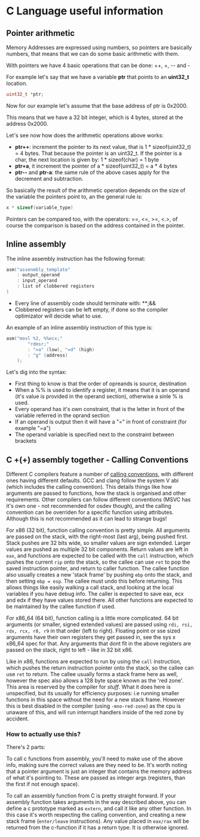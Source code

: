 # C Language useful information

## Pointer arithmetic

Memory Addresses are expressed using numbers, so pointers are basically numbers, that means that we can 
do some basic arithmetic with them. 

With pointers we have 4 basic operations that can be done: ++, +, -- and - 

For example let's say that we have a variable **ptr** that points to an **uint32_t** location. 

```C
uint32_t *ptr;
```

Now for our example let's assume that the base address of ptr is 0x2000.

This means that we have a 32 bit integer, which is 4 bytes, stored at the address 0x2000.

Let's see now how does the arithmetic operations above works: 

* **ptr++**: increment the pointer to its next value, that is 1 * sizeof(uint32_t) = 4 bytes. That because the pointer is an uint32_t. If the pointer is a char, the next location is given by: 1 * sizeof(char) = 1 byte
* **ptr+a**, it increment the pointer of a * sizeof(uint32_t) = a * 4 bytes
* **ptr--** and **ptr-a**: the same rule of the above cases apply for the decrement and subtraction.

So basically the result of the arithmetic operation depends on the size of the variable the pointers point to, an the general rule is:

```c
x * sizeof(variable_type)
```

Pointers can be compared too, with the operators: ==, <=, >=, <.>, of course the comparison is based  on the address contained in the pointer. 
## Inline assembly  

The inline assembly instruction has the following format: 

```C
asm("assenmbly_template" 
    : output_operand
    : input_operand
    : list of clobbered registers
)
```

* Every line of assembly code should terminate with: **;&&
* Clobbered registers can be left empty, if done so the compiler optimizator will decide what to use.

An example of an inline assembly instruction of this type is: 

```C
asm("movl %2, %%ecx;" 
        "rdmsr;"
        : "=a" (low), "=d" (high)
        : "g" (address)
    );
```

Let's dig into the syntax: 

* First thing to know is that the order of opreands is source, destination
* When a %% is used to identify a register, it means that it is an operand (it's value is provided in the operand section), otherwise a sinle % is used.
* Every operand has it's own constraint, that is the letter in front of the variable referred in the oprand section
* If an operand is output then it will have a "=" in front of constraint (for example "=a")
* The operand variable is specified next to the constraint between brackets

## C +(+) assembly together - Calling Conventions

Different C compilers feature a number of [calling conventions](https://en.wikipedia.org/wiki/X86_calling_conventions),
with different ones having different defaults. GCC and clang follow the system V abi (which includes the calling convention).
This details things like how arguments are passed to functions, how the stack is organised and other requirements.
Other compilers can follow different conventions (MSVC has it's own one - not recommended for osdev though), and the calling convention
can be overriden for a specific function using attributes. Although this is not recommended as it can lead to strange bugs!

For x86 (32 bit), function calling convention is pretty simple. All arguments are passed on the stack, with the right-most (last arg),
being pushed first. Stack pushes are 32 bits wide, so smaller values are sign extended. Larger values are pushed as multiple 32 bit components.
Return values are left in `eax`, and functions are expected to be called with the `call` instruction, which pushes the current `rip` onto the stack, 
so the callee can use `ret` to pop the saved instruction pointer, and return to caller function.
The callee function also usually creates a new 'stack frame' by pushing `ebp` onto the stack, and then setting `ebp = esp`.
The callee must undo this before returning. This allows things like easily walking a call stack, and looking at the local variables if you have debug info.
The caller is expected to save eax, ecx and edx if they have values stored there. All other functions are expected to be maintained by the callee function if used.

For x86_64 (64 bit), function calling is a little more complicated. 
64 bit arguments (or smaller, signed extended values) are passed using `rdi, rsi, rdx, rcx, r8, r9` in that order (left to right).
Floating point or sse sized arguments have their own registers they get passed in, see the sys x x86_64 spec for that.
Any arguments that dont fit in the above registers are passed on the stack, right to left - like in 32 bit x86.

Like in x86, functions are expected to run by using the `call` instruction, which pushes the return instruction pointer onto the stack, so the callee can use `ret` to return.  The callee usually forms a stack frame here as well, however the spec also allows a 128 byte space known as the 'red zone'.
This area is reserved by the compiler for *stuff*. What it does here is unspecified, but its usually for efficiency purposes: i.e running smaller functions in this space without the need for a new stack frame. However this is best disabled in the compiler (using `-mno-red-zone`) as the cpu is unaware of this, and will run interrupt handlers inside of the red zone by accident.

### How to actually use this?
There's 2 parts: 

To call c functions from assembly, you'll need to make use of the above info, making sure the correct values are they need to be.
It's worth noting that a pointer argument is just an integer that contains the memory address of what it's pointing to. 
These are passed as integer args (registers, than the first if not enough space).

To call an assembly function from C is pretty straight forward. If your assembly function takes arguments in the way described above, you can define a c prototype marked as `extern`, 
and call it like any other function. In this case it's worth respecting the calling convention, and creating a new stack frame (`enter/leave` instructions).
Any value placed in `eax/rax` will be returned from the c-function if it has a return type. It is otherwise ignored.
